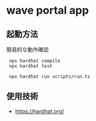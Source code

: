 # wave portal app


## 起動方法

簡易的な動作確認

```shell
 npx hardhat compile
 npx hardhat test

```

```shell
 npx hardhat run scripts/run.ts

```

## 使用技術

- https://hardhat.org/